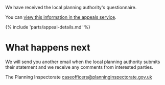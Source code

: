 We have received the local planning authority's questionnaire.

You can [view this information in the appeals service]({{front_office_url}}/appeals/{{appeal_reference_number}}).

{% include 'parts/appeal-details.md' %}

# What happens next

We will send you another email when the local planning authority submits their statement and we receive any comments from interested parties.

The Planning Inspectorate
caseofficers@planninginspectorate.gov.uk
